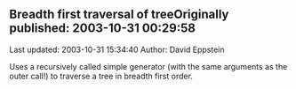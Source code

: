 ## Breadth first traversal of treeOriginally published: 2003-10-31 00:29:58 
Last updated: 2003-10-31 15:34:40 
Author: David Eppstein 
 
Uses a recursively called simple generator (with the same arguments as the outer call!) to traverse a tree in breadth first order.